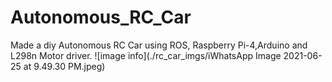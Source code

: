 # Autonomous_RC_Car
Made a diy Autonomous RC Car using ROS, Raspberry Pi-4,Arduino and L298n Motor driver.
![image info](./rc_car_imgs/iWhatsApp Image 2021-06-25 at 9.49.30 PM.jpeg)

